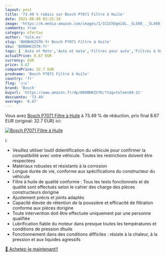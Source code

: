 ```yaml
---
layout: post
title: '73.49 % rabais sur Bosch P7071 Filtre à Huile'
date: 2021-08-09 03:25:18
image: 'https://m.media-amazon.com/images/I/311ChDgmiOL._SL500_._SL400_.jpg'
comments: true
category: ofertas
author: 'tole.es'
slug: 'B00BHKZSTK-fr Bosch P7071 Filtre à Huile'
sku: 'B00BHKZSTK-fr'
tags: [ 'Auto et Moto','Auto et moto','Filtres pour auto','Filtres à huile pour auto','Pièces détachées auto','bosch', ]
actualPrice: 8.67 EUR
currency: EUR
price: 8.67
comparePrice: 32.7 EUR
prodname: 'Bosch P7071 Filtre à Huile'
country: 'fr'
flag: '🇫🇷'
brand: 'Bosch'
buyurl: 'https://www.amazon.fr/dp/B00BHKZSTK/?tag=tolees0d-21'
descuento: '73.49'
average: '8.67'
---
```


Vous avez [Bosch P7071 Filtre à Huile](https://www.amazon.fr/dp/B00BHKZSTK/?tag=tolees0d-21)  à  73.49 % de réduction, prix final  8.67 EUR (original: 32.7 EUR) ici:

[![Bosch P7071 Filtre à Huile](https://m.media-amazon.com/images/I/311ChDgmiOL._SL500_._SL400_.jpg)](https://www.amazon.fr/dp/B00BHKZSTK/?tag=tolees0d-21)

ℹ️:

- Veuillez utiliser loutil didentification du véhicule pour confirmer la compatibilité avec votre véhicule. Toutes les restrictions doivent être respectées
- Matériaux robustes et résistants à la corrosion
- Longue durée de vie, conforme aux spécifications du constructeur du véhicule
- Filtre à huile de qualité conforme : Tous les tests fonctionnels et de qualité sont effectués selon le cahier des charge des pièces constructeurs dorigine
- Ajustement précis et joints adaptés
- Capacité élevée de rétention de la poussière et efficacité de filtration conforme aux pièces dorigine
- Toute intervention doit être effectuée uniquement par une personne qualifiée
- Lubrification fiable du moteur dans presque toutes les températures et conditions de pression dhuile
- Fonctionnement dans des conditions difficiles : résiste à la chaleur, à la pression et aux liquides agressifs

[🛒 Achetez-le maintenant!!](https://www.amazon.fr/dp/B00BHKZSTK/?tag=tolees0d-21)
